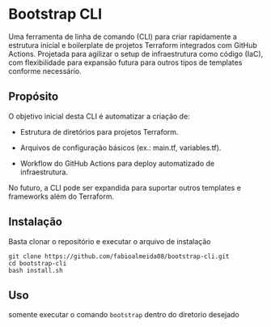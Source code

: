 # Bootstrap CLI

Uma ferramenta de linha de comando (CLI) para criar rapidamente a estrutura inicial e boilerplate de projetos Terraform integrados com GitHub Actions. Projetada para agilizar o setup de infraestrutura como código (IaC), com flexibilidade para expansão futura para outros tipos de templates conforme necessário.

## Propósito

O objetivo inicial desta CLI é automatizar a criação de:
- Estrutura de diretórios para projetos Terraform.

- Arquivos de configuração básicos (ex.: main.tf, variables.tf).

- Workflow do GitHub Actions para deploy automatizado de infraestrutura.

No futuro, a CLI pode ser expandida para suportar outros templates e frameworks além do Terraform.

## Instalação

Basta clonar o repositório e executar o arquivo de instalação

```
git clone https://github.com/fabioalmeida08/bootstrap-cli.git
cd bootstrap-cli
bash install.sh
```

## Uso

somente executar o comando `bootstrap` dentro do diretorio desejado